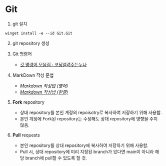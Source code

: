 # Git

1. git 설치
  ```shell
winget install -e --id Git.Git
  ```

2. git repository 생성

3. Git 명령어
    - [깃 명령어 모음집 : 코딩알려주는누나](https://hackmd.io/@oW_dDxdsRoSpl0M64Tfg2g/ByfwpNJ-K)

4. MarkDown 작성 문법
   - [*Markdown 작성법 (영어)* ](https://www.markdownguide.org/cheat-sheet/)
   - [*Markdown 작성법 (한글)* ](https://gist.github.com/ihoneymon/652be052a0727ad59601)

5. **Fork** repository
   - 상대 repository를 본인 계정의 repoisotry로 복사하여 저장하기 위해 사용함.
   - 본인 계정에 Fork된 repository는 수정해도 상대 repository에 영향을 주지 않음.

6. **Pull** requests
   - 본인 repository를 상대 repository에 복사하여 저장하기 위해 사용함.
   - Pull 시, 상대 repository에 미리 지정된 branch가 있다면 main이 아니라 해당 branch에 pull할 수 있도록 할 것.
